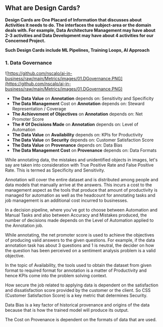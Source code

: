 ## What are Design Cards?

**Design Cards are One Placard of Information that discusses about Activities it needs to do. The interfaces the subject-area or the domain deals with. For example, Data Architecture Management may have about 2-3 activities and Data Development may have about 4 activities for our Concerned Project.**

**Such Design Cards include ML Pipelines, Training Loops, AI Approach**

### 1. Data Governance

![https://github.com/nscalo/ai-in-business/raw/main/Metrics/images/01.DGovernance.PNG](https://github.com/nscalo/ai-in-business/raw/main/Metrics/images/01.DGovernance.PNG)

- **The Data Value** on **Annotation** depends on: Sensitivity and Specificity
- **The Data Management** Cost on **Annotation** depends on: Steward Representation / Coverage
- **The Achievement of Objectives** on **Annotation** depends on: Net Promoter Score
- **The # Of Decisions Made** on **Annotation** depends on: Level of Automation
- **The Data Value** on **Availability** depends on: KPIs for Productivity
- **The Data Value** on **Security** depends on: Customer Satisfaction Score
- **The Data Value** on **Provenance** depends on: Data Bias
- **The Data Management Cost** on **Provenance** depends on: Data Formats

While annotating data, the mistakes and unidentified objects in images, let's say are taken into consideration with True Positive Rate and False Positive Rate. This is termed as Specificity and Sensitivity. 

Annotation will cover the entire dataset and is distributed among people and data models that manually arrive at the answers. This incurs a cost to the management aspect as the tools that produce that amount of productivity is managed for automation as well as the headcount for annotating tasks and job management is an additional cost incurred to businesses. 

In a decision pipeline, where you've got to choose between Automation and Manual Tasks and also between Accuracy and Mistakes produced, the number of decisions made depends on the Level of Automation applied to the Annotation job.

While annotating, the net promoter score is used to achieve the objectives of producing valid answers to the given questions. For example, if the data annotation task has about 3 questions and 1 is neutral, the decider on how the question has been perceived on a sentiment analysis problem is a valid objective. 

In the topic of Availability, the tools used to obtain the dataset from given format to required format for annotation is a matter of Productivity and hence KPIs come into the problem solving context. 

How secure the job related to applying data is dependent on the satisfaction and dissatisfaction score provided by the customer or the client. So CSS (Customer Satisfaction Score) is a key metric that determines Security.

Data Bias is a key factor of historical provenance and origins of the data because that is how the trained model will produce its output. 

The Cost on Provenance is dependent on the formats of data that are used. 


